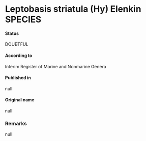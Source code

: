 # Leptobasis striatula (Hy) Elenkin SPECIES

#### Status
DOUBTFUL

#### According to
Interim Register of Marine and Nonmarine Genera

#### Published in
null

#### Original name
null

### Remarks
null